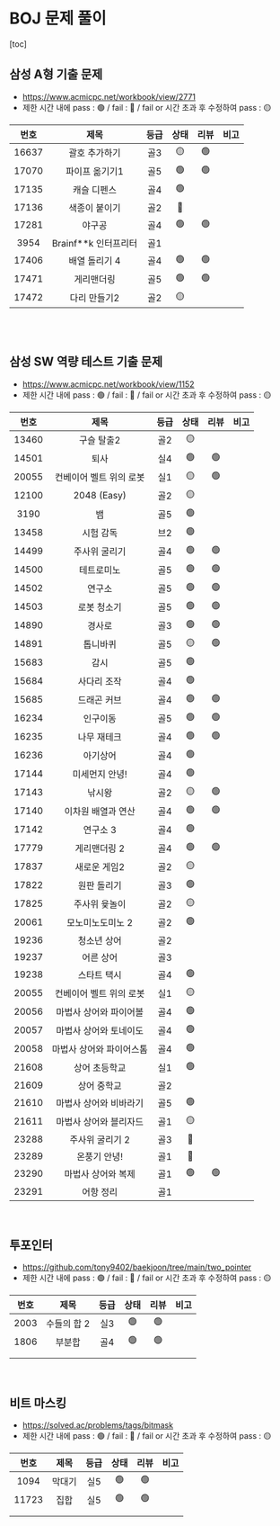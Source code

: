 # BOJ 문제 풀이

[toc]

## 삼성 A형 기출 문제

- https://www.acmicpc.net/workbook/view/2771
- 제한 시간 내에 pass : 🟢 / fail : 🔴 / fail or 시간 초과 후 수정하여 pass : 🟡

| 번호  |         제목         | 등급 | 상태 | 리뷰 | 비고 |
| :---: | :------------------: | :--: | :--: | :--: | :--: |
| 16637 |    괄호 추가하기     | 골3  |  🟡   |  🟢   |      |
| 17070 |    파이프 옮기기1    | 골5  |  🟢   |  🟢   |      |
| 17135 |     캐슬 디펜스      | 골4  |  🟢   |      |      |
| 17136 |    색종이 붙이기     | 골2  |  🔴   |      |      |
| 17281 |        야구공        | 골4  |  🟢   |  🟢   |      |
| 3954  | Brainf**k 인터프리터 | 골1  |      |      |      |
| 17406 |    배열 돌리기 4     | 골4  |  🟢   |  🟢   |      |
| 17471 |      게리맨더링      | 골5  |  🟢   |  🟢   |      |
| 17472 |     다리 만들기2     | 골2  |  🟡   |      |      |

<br/>

<br/>

## 삼성 SW 역량 테스트 기출 문제

- https://www.acmicpc.net/workbook/view/1152
- 제한 시간 내에 pass : 🟢 / fail : 🔴 / fail or 시간 초과 후 수정하여 pass : 🟡

| 번호  |           제목           | 등급 | 상태 | 리뷰 | 비고 |
| :---: | :----------------------: | :--: | :--: | :--: | :--: |
| 13460 |        구슬 탈출2        | 골2  |  🟡   |      |      |
| 14501 |           퇴사           | 실4  |  🟢   |  🟢   |      |
| 20055 | 컨베이어 벨트 위의 로봇  | 실1  |  🟡   |  🟢   |      |
| 12100 |       2048 (Easy)        | 골2  |  🟡   |      |      |
| 3190  |            뱀            | 골5  |  🟢   |      |      |
| 13458 |        시험 감독         | 브2  |  🟢   |      |      |
| 14499 |      주사위 굴리기       | 골4  |  🟢   |  🟢   |      |
| 14500 |        테트로미노        | 골5  |  🟢   |  🟢   |      |
| 14502 |          연구소          | 골5  |  🟢   |  🟢   |      |
| 14503 |       로봇 청소기        | 골5  |  🟢   |  🟢   |      |
| 14890 |          경사로          | 골3  |  🟢   |  🟢   |      |
| 14891 |         톱니바퀴         | 골5  |  🟡   |  🟢   |      |
| 15683 |           감시           | 골5  |  🟢   |      |      |
| 15684 |       사다리 조작        | 골4  |  🟢   |      |      |
| 15685 |       드래곤 커브        | 골4  |  🟢   |  🟢   |      |
| 16234 |         인구이동         | 골5  |  🟢   |  🟢   |      |
| 16235 |       나무 재테크        | 골4  |  🟢   |  🟢   |      |
| 16236 |         아기상어         | 골4  |  🟢   |      |      |
| 17144 |      미세먼지 안녕!      | 골4  |  🟢   |      |      |
| 17143 |          낚시왕          | 골2  |  🟡   |  🟢   |      |
| 17140 |    이차원 배열과 연산    | 골4  |  🟢   |  🟢   |      |
| 17142 |         연구소 3         | 골4  |  🟢   |      |      |
| 17779 |       게리맨더링 2       | 골4  |  🟢   |  🟢   |      |
| 17837 |       새로운 게임2       | 골2  |  🟡   |      |      |
| 17822 |       원판 돌리기        | 골3  |  🟢   |      |      |
| 17825 |      주사위 윷놀이       | 골2  |  🟡   |      |      |
| 20061 |     모노미노도미노 2     | 골2  |  🟢   |      |      |
| 19236 |       청소년 상어        | 골2  |      |      |      |
| 19237 |        어른 상어         | 골3  |      |      |      |
| 19238 |       스타트 택시        | 골4  |  🟢   |      |      |
| 20055 | 컨베이어 벨트 위의 로봇  | 실1  |  🟡   |      |      |
| 20056 |  마법사 상어와 파이어볼  | 골4  |  🟢   |      |      |
| 20057 |  마법사 상어와 토네이도  | 골4  |  🟢   |      |      |
| 20058 | 마법사 상어와 파이어스톰 | 골4  |  🟢   |      |      |
| 21608 |      상어 초등학교       | 실1  |  🟢   |      |      |
| 21609 |       상어 중학교        | 골2  |      |      |      |
| 21610 |  마법사 상어와 비바라기  | 골5  |  🟢   |      |      |
| 21611 |  마법사 상어와 블리자드  | 골1  |  🟡   |      |      |
| 23288 |     주사위 굴리기 2      | 골3  |  🔴   |      |      |
| 23289 |       온풍기 안녕!       | 골1  |  🔴   |      |      |
| 23290 |    마법사 상어와 복제    | 골1  |  🟢   |  🟢   |      |
| 23291 |        어항 정리         | 골1  |      |      |      |

<br/>

## 투포인터

- https://github.com/tony9402/baekjoon/tree/main/two_pointer
- 제한 시간 내에 pass : 🟢 / fail : 🔴 / fail or 시간 초과 후 수정하여 pass : 🟡

| 번호 |    제목     | 등급 | 상태 | 리뷰 | 비고 |
| :--: | :---------: | :--: | :--: | :--: | :--: |
| 2003 | 수들의 합 2 | 실3  |  🟢   |  🟢   |      |
| 1806 |   부분합    | 골4  |  🟢   |  🟢   |      |
|      |             |      |      |      |      |
|      |             |      |      |      |      |

<br/>

## 비트 마스킹

- https://solved.ac/problems/tags/bitmask
- 제한 시간 내에 pass : 🟢 / fail : 🔴 / fail or 시간 초과 후 수정하여 pass : 🟡

| 번호  |  제목  | 등급 | 상태 | 리뷰 | 비고 |
| :---: | :----: | :--: | :--: | :--: | :--: |
| 1094  | 막대기 | 실5  |  🟢   |  🟢   |      |
| 11723 |  집합  | 실5  |  🟢   |  🟢   |      |
|       |        |      |      |      |      |
|       |        |      |      |      |      |
